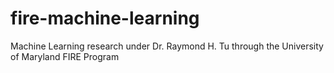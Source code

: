 # fire-machine-learning
Machine Learning research under Dr. Raymond H. Tu through the University of Maryland FIRE Program
